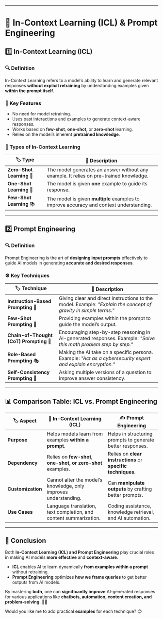 <!-- @format -->

---

# 🧠 **In-Context Learning (ICL) & Prompt Engineering**

## 1️⃣ **In-Context Learning (ICL)**

### 🔍 **Definition**

In-Context Learning refers to a model’s ability to learn and generate relevant responses **without explicit retraining** by understanding examples given **within the prompt itself**.

### 📌 **Key Features**

- No need for model retraining.
- Uses past interactions and examples to generate context-aware responses.
- Works based on **few-shot**, **one-shot**, or **zero-shot** learning.
- Relies on the model’s inherent **pretrained knowledge**.

### 📂 **Types of In-Context Learning**

| 🏷 Type                    | 📝 Description                                                                          |
| ------------------------- | --------------------------------------------------------------------------------------- |
| **Zero-Shot Learning** 🤖 | The model generates an answer without any example. It relies on pre-trained knowledge.  |
| **One-Shot Learning** 🎯  | The model is given **one** example to guide its response.                               |
| **Few-Shot Learning** 📚  | The model is given **multiple** examples to improve accuracy and context understanding. |

---

## 2️⃣ **Prompt Engineering**

### 🔍 **Definition**

Prompt Engineering is the art of **designing input prompts** effectively to guide AI models in generating **accurate and desired responses**.

### ⚙️ **Key Techniques**

| 🏷 Technique                             | 📝 Description                                                                                                   |
| --------------------------------------- | ---------------------------------------------------------------------------------------------------------------- |
| **Instruction-Based Prompting** 📢      | Giving clear and direct instructions to the model. Example: _"Explain the concept of gravity in simple terms."_  |
| **Few-Shot Prompting** 📖               | Providing examples within the prompt to guide the model’s output.                                                |
| **Chain-of-Thought (CoT) Prompting** 🔗 | Encouraging step-by-step reasoning in AI-generated responses. Example: _"Solve this math problem step by step."_ |
| **Role-Based Prompting** 🎭             | Making the AI take on a specific persona. Example: _"Act as a cybersecurity expert and explain encryption."_     |
| **Self-Consistency Prompting** 🔄       | Asking multiple versions of a question to improve answer consistency.                                            |

---

## 📊 **Comparison Table: ICL vs. Prompt Engineering**

| 🏷 Aspect          | 🧠 **In-Context Learning (ICL)**                                  | ✍️ **Prompt Engineering**                                    |
| ----------------- | ----------------------------------------------------------------- | ------------------------------------------------------------ |
| **Purpose**       | Helps models learn from examples **within a prompt**.             | Helps in structuring prompts to generate better responses.   |
| **Dependency**    | Relies on **few-shot, one-shot, or zero-shot** examples.          | Relies on **clear instructions** or **specific techniques**. |
| **Customization** | Cannot alter the model’s knowledge, only improves understanding.  | Can **manipulate outputs** by crafting better prompts.       |
| **Use Cases**     | Language translation, text completion, and content summarization. | Coding assistance, knowledge retrieval, and AI automation.   |

---

## 🏁 **Conclusion**

Both **In-Context Learning (ICL) and Prompt Engineering** play crucial roles in making AI models **more effective** and **context-aware**.

- **ICL** enables AI to learn dynamically **from examples within a prompt** without retraining.
- **Prompt Engineering** optimizes **how we frame queries** to get better outputs from AI models.

By mastering **both**, one can **significantly improve** AI-generated responses for various applications like **chatbots, automation, content creation, and problem-solving**. 🚀✨

Would you like me to add practical **examples** for each technique? 😊
